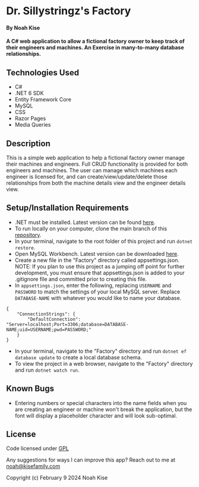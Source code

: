 # Dr. Sillystringz's Factory

#### By Noah Kise

#### A C# web application to allow a fictional factory owner to keep track of their engineers and machines. An Exercise in many-to-many database relationships.

## Technologies Used

* C#
* .NET 6 SDK
* Entity Framework Core
* MySQL
* CSS
* Razor Pages
* Media Queries

## Description

This is a simple web application to help a fictional factory owner manage their machines and engineers. Full CRUD functionality is provided for both engineers and machines. The user can manage which machines each engineer is licensed for, and can create/view/update/delete those relationships from both the machine details view and the engineer details view.

## Setup/Installation Requirements

* .NET must be installed. Latest version can be found [here](https://dotnet.microsoft.com/en-us/).
* To run locally on your computer, clone the main branch of this [repository](https://github.com/NoahKise/dr-sillystringzs-factory).
* In your terminal, navigate to the root folder of this project and run `dotnet restore`.
* Open MySQL Workbench. Latest version can be downloaded [here](https://dev.mysql.com/downloads/workbench/).
* Create a new file in the "Factory" directory called appsettings.json. NOTE: If you plan to use this project as a jumping off point for further development, you must ensure that appsettings.json is added to your .gitignore file and committed prior to creating this file.
* In `appsettings.json`, enter the following, replacing `USERNAME` and `PASSWORD` to match the settings of your local MySQL server. Replace `DATABASE-NAME` with whatever you would like to name your database.
  
```
{
    "ConnectionStrings": {
        "DefaultConnection": "Server=localhost;Port=3306;database=DATABASE-NAME;uid=USERNAME;pwd=PASSWORD;"
    }
}
```
* In your terminal, navigate to the "Factory" directory and run `dotnet ef database update` to create a local database schema.
* To view the project in a web browser, navigate to the "Factory" directory and run `dotnet watch run`.

## Known Bugs

* Entering numbers or special characters into the name fields when you are creating an engineer or machine won't break the application, but the font will display a placeholder character and will look sub-optimal.

## License

Code licensed under [GPL](LICENSE.txt)

Any suggestions for ways I can improve this app? Reach out to me at noah@kisefamily.com

Copyright (c) February 9 2024 Noah Kise
